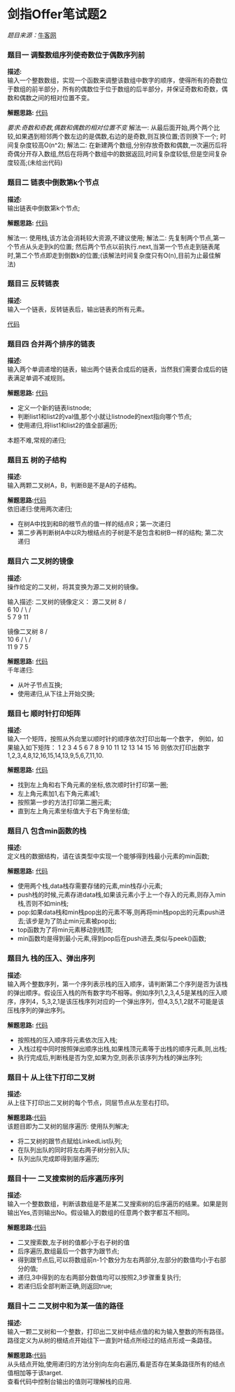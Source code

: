 # 剑指Offer笔试题2

*题目来源：*[牛客网](http://www.nowcoder.com/ta/coding-interviews?page=1)

### 题目一 调整数组序列使奇数位于偶数序列前

**描述:**  
输入一个整数数组，实现一个函数来调整该数组中数字的顺序，使得所有的奇数位于数组的前半部分，所有的偶数位于位于数组的后半部分，并保证奇数和奇数，偶数和偶数之间的相对位置不变。

**解题思路:** [代码](https://github.com/ToryangChen/OfferTest2/blob/master/src/ReOrderArrayTest.java)  

*要求:奇数和奇数,偶数和偶数的相对位置不变*
解法一: 从最后面开始,两个两个比较,如果遇到相邻两个数左边的是偶数,右边的是奇数,则互换位置;否则换下一个; 时间复杂度较高O(n^2);
解法二: 在新建两个数组,分别存放奇数和偶数,一次遍历后将奇偶分开存入数组,然后在将两个数组中的数据返回,时间复杂度较低,但是空间复杂度较高;(未给出代码)


### 题目二 链表中倒数第k个节点

**描述:**  
输出链表中倒数第k个节点;

**解题思路:** [代码](https://github.com/ToryangChen/OfferTest2/blob/master/src/ListNodeTest.java)

解法一: 使用栈,该方法会消耗较大资源,不建议使用;
解法二: 先复制两个节点,第一个节点从头走到k的位置; 然后两个节点以前执行.next,当第一个节点走到链表尾时,第二个节点即走到倒数k的位置;(该解法时间复杂度只有O(n),目前为止最佳解法)

### 题目三 反转链表

**描述:**  
输入一个链表，反转链表后，输出链表的所有元素。

[代码](https://github.com/ToryangChen/OfferTest2/blob/master/src/ListNodeReverse.java)

### 题目四 合并两个排序的链表

**描述:**  
输入两个单调递增的链表，输出两个链表合成后的链表，当然我们需要合成后的链表满足单调不减规则。

**解题思路:** [代码](https://github.com/ToryangChen/OfferTest2/blob/master/src/MergeNode.java)

 * 定义一个新的链表listnode;
 * 判断list1和list2的val值,那个小就让listnode的next指向哪个节点;
 * 使用递归,将list1和list2的值全部遍历;

本题不难,常规的递归;

### 题目五 树的子结构

**描述:**  
输入两颗二叉树A，B，判断B是不是A的子结构。

**解题思路:**[代码](https://github.com/ToryangChen/OfferTest2/blob/master/src/HasSubTreeTest.java)  
依旧递归:使用两次递归;

 * 在树A中找到和B的根节点的值一样的结点R；第一次递归
 * 第二步再判断树A中以R为根结点的子树是不是包含和树B一样的结构; 第二次递归
 
### 题目六 二叉树的镜像

**描述:**  
操作给定的二叉树，将其变换为源二叉树的镜像。  
 
输入描述:
二叉树的镜像定义：
 源二叉树 
    	    8
    	   /  \
    	  6   10
    	 / \  / \
    	5  7 9 11
    	
 镜像二叉树
    	    8
    	   /  \
    	  10   6
    	 / \  / \
    	11 9 7  5

**解题思路:** [代码](https://github.com/ToryangChen/OfferTest2/blob/master/src/MirrorTreeNode.java)  
千年递归:

 * 从叶子节点互换;
 * 使用递归,从下往上开始交换;

### 题目七 顺时针打印矩阵

**描述:**  
输入一个矩阵，按照从外向里以顺时针的顺序依次打印出每一个数字，
例如，如果输入如下矩阵： 
1  2  3  4 
5  6  7  8 
9  10 11 12 
13 14 15 16 
则依次打印出数字1,2,3,4,8,12,16,15,14,13,9,5,6,7,11,10.


**解题思路:** [代码](https://github.com/ToryangChen/OfferTest2/blob/master/src/PrintMatrixTest.java)

 * 找到左上角和右下角元素的坐标,依次顺时针打印第一圈;
 * 左上角元素加1,右下角元素减1;
 * 按照第一步的方法打印第二圈元素;
 * 直到左上角元素坐标值大于右下角坐标值;
 
### 题目八 包含min函数的栈

**描述:**  
定义栈的数据结构，请在该类型中实现一个能够得到栈最小元素的min函数;

**解题思路:** [代码](https://github.com/ToryangChen/OfferTest2/blob/master/src/GetMinStack.java)

 * 使用两个栈,data栈存需要存储的元素,min栈存小元素;
 * push栈的时候,元素存进data栈,如果该元素小于上一个存入的元素,则存入min栈,否则不如min栈;
 * pop:如果data栈和min栈pop出的元素不等,则再将min栈pop出的元素push进去;该步是为了防止min元素被pop出;
 * top函数为了将min元素移动到栈顶;
 * min函数均是得到最小元素,得到pop后在push进去,类似与peek()函数;
 
### 题目九 栈的压入、弹出序列

**描述:**  
输入两个整数序列，第一个序列表示栈的压入顺序，请判断第二个序列是否为该栈的弹出顺序。假设压入栈的所有数字均不相等。例如序列1,2,3,4,5是某栈的压入顺序，序列4，5,3,2,1是该压栈序列对应的一个弹出序列，但4,3,5,1,2就不可能是该压栈序列的弹出序列。

**解题思路:** [代码](https://github.com/ToryangChen/OfferTest2/blob/master/src/PopOrder.java)

 * 按照栈的压入顺序将元素依次压入栈;
 * 入栈过程中同时按照弹出顺序出栈,如果栈顶元素等于出栈的顺序元素,则,出栈;
 * 执行完成后,判断栈是否为空,如果为空,则表示该序列为栈的弹出序列;
 
### 题目十 从上往下打印二叉树

**描述:**  
从上往下打印出二叉树的每个节点，同层节点从左至右打印。

**解题思路:**[代码](https://github.com/ToryangChen/OfferTest2/blob/master/src/PrintTreeNode.java)  
该题目即为二叉树的层序遍历: 使用队列解决;
 
 * 将二叉树的跟节点赋给LinkedList<TreeNode>队列;
 * 在队列出队的同时将左右两子树分别入队;
 * 队列出队完成即得到层序遍历;

### 题目十一 二叉搜索树的后序遍历序列

**描述:**  
输入一个整数数组，判断该数组是不是某二叉搜索树的后序遍历的结果。如果是则输出Yes,否则输出No。假设输入的数组的任意两个数字都互不相同。

**解题思路:**[代码](https://github.com/ToryangChen/OfferTest2/blob/master/src/VeriftyBST.java)  
 
 * 二叉搜索数,左子树的值都小于右子树的值
 * 后序遍历,数组最后一个数字为跟节点;
 * 得到跟节点后,可以将数组前n-1个数分为左右两部分,左部分的数值均小于右部分的值;
 * 递归,3中得到的左右两部分数值均可以按照2,3步骤重复执行;
 * 若递归后全部判断正确,则返回true;
 
### 题目十二 二叉树中和为某一值的路径

**描述:**  
输入一颗二叉树和一个整数，打印出二叉树中结点值的和为输入整数的所有路径。路径定义为从树的根结点开始往下一直到叶结点所经过的结点形成一条路径。

**解题思路:**[代码](https://github.com/ToryangChen/OfferTest2/blob/master/src/FindPathInTree.java)  
从头结点开始,使用递归的方法分别向左向右遍历,看是否存在某条路径所有的结点值相加等于该target.  
查看代码中控制台输出的值则可理解栈的应用.